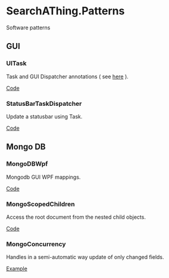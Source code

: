 # SearchAThing.Patterns

Software patterns

## GUI

### UITask

Task and GUI Dispatcher annotations ( see [here](https://searchathing.com/?p=1470) ).

[Code](https://github.com/devel0/SearchAThing.Patterns/blob/master/src/StatusBarTaskDispatcher/MainWindow.xaml.cs)

### StatusBarTaskDispatcher

Update a statusbar using Task.

[Code](https://github.com/devel0/SearchAThing.Patterns/blob/master/src/StatusBarTaskDispatcher/MainWindow.xaml.cs)

## Mongo DB

### MongoDBWpf

Mongodb GUI WPF mappings.

[Code](https://github.com/devel0/SearchAThing.Patterns/blob/master/src/MongoDBWpf/MainWindow.xaml.cs)

### MongoScopedChildren

Access the root document from the nested child objects.

[Code](https://github.com/devel0/SearchAThing.Patterns/blob/master/src/MongoScopedChildren/Program.cs)

### MongoConcurrency

Handles in a semi-automatic way update of only changed fields.

[Example](https://github.com/devel0/SearchAThing.Patterns/tree/master/src/MongoConcurrency)